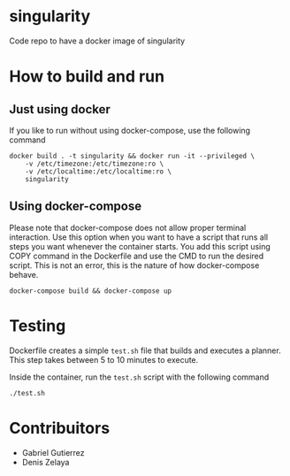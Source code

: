 # singularity
Code repo to have a docker image of singularity

# How to build and run

## Just using docker
If you like to run without using docker-compose, use the following command
```
docker build . -t singularity && docker run -it --privileged \
    -v /etc/timezone:/etc/timezone:ro \
    -v /etc/localtime:/etc/localtime:ro \
    singularity
```

## Using docker-compose
Please note that docker-compose does not allow proper terminal interaction. Use this option when you want to have a script that runs all steps you want whenever the container starts. You add this script using COPY command in the Dockerfile and use the CMD to run the desired script. This is not an error, this is the nature of how docker-compose behave.

```
docker-compose build && docker-compose up
```

# Testing
Dockerfile creates a simple `test.sh` file that builds and executes a planner. This step takes between 5 to 10 minutes to execute.

Inside the container, run the `test.sh` script with the following command

```
./test.sh
```

# Contribuitors
- Gabriel Gutierrez
- Denis Zelaya
